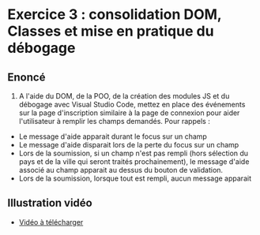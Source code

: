 # Exercice 3 : consolidation DOM, Classes et mise en pratique du débogage

## Enoncé

1. A l'aide du DOM, de la POO, de la création des modules JS et du débogage avec Visual Studio Code, mettez en place des événements sur la page d'inscription similaire à la page de connexion pour aider l'utilisateur à remplir les champs demandés.
Pour rappels :
- Le message d'aide apparait durant le focus sur un champ
- Le message d'aide disparait lors de la perte du focus sur un champ
- Lors de la soumission, si un champ n'est pas rempli (hors sélection du pays et de la ville qui seront traités prochainement), le message d'aide associé au champ apparait au dessus du bouton de validation.
- Lors de la soumission, lorsque tout est rempli, aucun message apparait

## Illustration vidéo

- [Vidéo à télécharger](../ressources/videos/sign-up.mp4)
